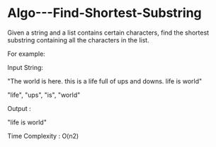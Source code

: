 # Algo---Find-Shortest-Substring

Given a string and a list contains certain characters,
find the shortest substring containing all the characters in the list.

For example: 

Input String:  

"The world is here. this is a life full of ups and downs. life is world"

"life", "ups", "is", "world"

Output : 

"life is world"

Time Complexity : O(n2)
